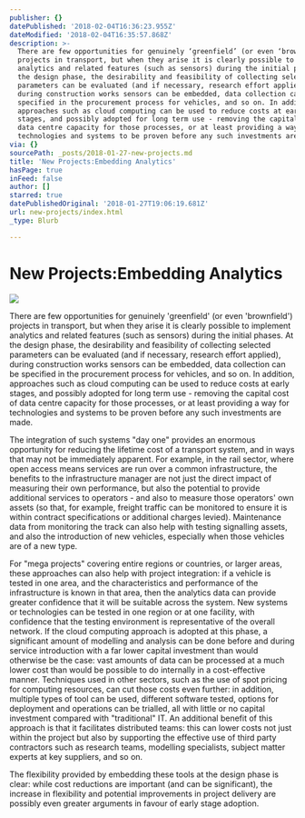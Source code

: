 ```yaml
---
publisher: {}
datePublished: '2018-02-04T16:36:23.955Z'
dateModified: '2018-02-04T16:35:57.868Z'
description: >-
  There are few opportunities for genuinely ‘greenfield’ (or even ‘brownfield’)
  projects in transport, but when they arise it is clearly possible to implement
  analytics and related features (such as sensors) during the initial phases. At
  the design phase, the desirability and feasibility of collecting selected
  parameters can be evaluated (and if necessary, research effort applied),
  during construction works sensors can be embedded, data collection can be
  specified in the procurement process for vehicles, and so on. In addition,
  approaches such as cloud computing can be used to reduce costs at early
  stages, and possibly adopted for long term use - removing the capital cost of
  data centre capacity for those processes, or at least providing a way for
  technologies and systems to be proven before any such investments are made.
via: {}
sourcePath: _posts/2018-01-27-new-projects.md
title: 'New Projects:Embedding Analytics'
hasPage: true
inFeed: false
author: []
starred: true
datePublishedOriginal: '2018-01-27T19:06:19.681Z'
url: new-projects/index.html
_type: Blurb

---
```

# New Projects:Embedding Analytics
![](https://the-grid-user-content.s3-us-west-2.amazonaws.com/caedd1f4-bdf8-4cb2-9730-41b348947a10.jpg)

There are few opportunities for genuinely 'greenfield' (or even 'brownfield') projects in transport, but when they arise it is clearly possible to implement analytics and related features (such as sensors) during the initial phases. At the design phase, the desirability and feasibility of collecting selected parameters can be evaluated (and if necessary, research effort applied), during construction works sensors can be embedded, data collection can be specified in the procurement process for vehicles, and so on. In addition, approaches such as cloud computing can be used to reduce costs at early stages, and possibly adopted for long term use - removing the capital cost of data centre capacity for those processes, or at least providing a way for technologies and systems to be proven before any such investments are made.

The integration of such systems "day one" provides an enormous opportunity for reducing the lifetime cost of a transport system, and in ways that may not be immediately apparent. For example, in the rail sector, where open access means services are run over a common infrastructure, the benefits to the infrastructure manager are not just the direct impact of measuring their own performance, but also the potential to provide additional services to operators - and also to measure those operators' own assets (so that, for example, freight traffic can be monitored to ensure it is within contract specifications or additional charges levied). Maintenance data from monitoring the track can also help with testing signalling assets, and also the introduction of new vehicles, especially when those vehicles are of a new type.

For "mega projects" covering entire regions or countries, or larger areas, these approaches can also help with project integration: if a vehicle is tested in one area, and the characteristics and performance of the infrastructure is known in that area, then the analytics data can provide greater confidence that it will be suitable across the system. New systems or technologies can be tested in one region or at one facility, with confidence that the testing environment is representative of the overall network. If the cloud computing approach is adopted at this phase, a significant amount of modelling and analysis can be done before and during service introduction with a far lower capital investment than would otherwise be the case: vast amounts of data can be processed at a much lower cost than would be possible to do internally in a cost-effective manner. Techniques used in other sectors, such as the use of spot pricing for computing resources, can cut those costs even further: in addition, multiple types of tool can be used, different software tested, options for deployment and operations can be trialled, all with little or no capital investment compared with "traditional" IT. An additional benefit of this approach is that it facilitates distributed teams: this can lower costs not just within the project but also by supporting the effective use of third party contractors such as research teams, modelling specialists, subject matter experts at key suppliers, and so on.

The flexibility provided by embedding these tools at the design phase is clear: while cost reductions are important (and can be significant), the increase in flexibility and potential improvements in project delivery are possibly even greater arguments in favour of early stage adoption.